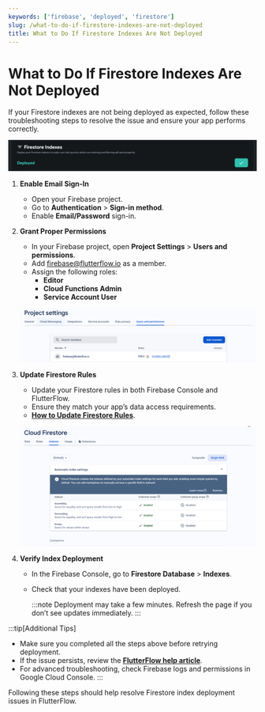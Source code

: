 ```yaml
---
keywords: ['firebase', 'deployed', 'firestore']
slug: /what-to-do-if-firestore-indexes-are-not-deployed
title: What to Do If Firestore Indexes Are Not Deployed
---
```

# What to Do If Firestore Indexes Are Not Deployed

If your Firestore indexes are not being deployed as expected, follow these troubleshooting steps to resolve the issue and ensure your app performs correctly.

![](../assets/20250430121118024255.png)

1. **Enable Email Sign-In**

    - Open your Firebase project.
    - Go to **Authentication** > **Sign-in method**.
    - Enable **Email/Password** sign-in.

2. **Grant Proper Permissions**

    - In your Firebase project, open **Project Settings** > **Users and permissions**.
    - Add firebase@flutterflow.io as a member.
    - Assign the following roles:
        - **Editor**
        - **Cloud Functions Admin**
        - **Service Account User**

    ![](../assets/20250430121118320891.png)

3. **Update Firestore Rules**

    - Update your Firestore rules in both Firebase Console and FlutterFlow.
    - Ensure they match your app’s data access requirements.
    - **[How to Update Firestore Rules](../integrations/database/cloud-firestore/firestore-rules/)**.

    ![](../assets/20250430121118592064.png)

4. **Verify Index Deployment**

    - In the Firebase Console, go to **Firestore Database** > **Indexes**.
    - Check that your indexes have been deployed.
    
        :::note
        Deployment may take a few minutes. Refresh the page if you don’t see updates immediately.
        :::

:::tip[Additional Tips]
- Make sure you completed all the steps above before retrying deployment.
- If the issue persists, review the **[FlutterFlow help article](https://intercom.help/flutterflow/en/articles/9127351-what-to-do-if-firestore-indexes-are-not-deployed)**.
- For advanced troubleshooting, check Firebase logs and permissions in Google Cloud Console.
:::

Following these steps should help resolve Firestore index deployment issues in FlutterFlow.
